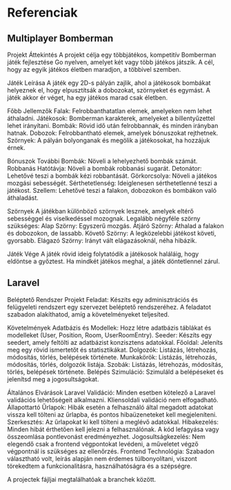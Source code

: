 # Referenciak

## Multiplayer Bomberman
Projekt Áttekintés
A projekt célja egy többjátékos, kompetitív Bomberman játék fejlesztése Go nyelven, amelyet két vagy több játékos játszik. A cél, hogy az egyik játékos életben maradjon, a többivel szemben.

Játék Leírása
A játék egy 2D-s pályán zajlik, ahol a játékosok bombákat helyeznek el, hogy elpusztítsák a dobozokat, szörnyeket és egymást. A játék akkor ér véget, ha egy játékos marad csak életben.

Főbb Jellemzők
Falak: Felrobbanthatatlan elemek, amelyeken nem lehet áthaladni.
Játékosok: Bomberman karakterek, amelyeket a billentyűzettel lehet irányítani.
Bombák: Rövid idő után felrobbannak, és minden irányban hatnak.
Dobozok: Felrobbantható elemek, amelyek bónuszokat rejthetnek.
Szörnyek: A pályán bolyonganak és megölik a játékosokat, ha hozzájuk érnek.

Bónuszok
További Bombák: Növeli a lehelyezhető bombák számát.
Robbanás Hatótávja: Növeli a bombák robbanási sugarát.
Detonátor: Lehetővé teszi a bombák kézi robbantását.
Görkorcsolya: Növeli a játékos mozgási sebességét.
Sérthetetlenség: Ideiglenesen sérthetetlenné teszi a játékost.
Szellem: Lehetővé teszi a falakon, dobozokon és bombákon való áthaladást.

Szörnyek
A játékban különböző szörnyek lesznek, amelyek eltérő sebességgel és viselkedéssel mozognak. Legalább négyféle szörny szükséges:
Alap Szörny: Egyszerű mozgás.
Átjáró Szörny: Áthalad a falakon és dobozokon, de lassabb.
Követő Szörny: A legközelebbi játékost követi, gyorsabb.
Elágazó Szörny: Irányt vált elágazásoknál, néha hibázik.

Játék Vége
A játék rövid ideig folytatódik a játékosok haláláig, hogy eldöntse a győztest. Ha mindkét játékos meghal, a játék döntetlennel zárul.



## Laravel
Beléptető Rendszer Projekt
Feladat: Készíts egy adminisztrációs és felügyeleti rendszert egy szervezet beléptető rendszeréhez. A feladatot szabadon alakíthatod, amíg a követelményeket teljesíted.

Követelmények
Adatbázis és Modellek: Hozz létre adatbázis táblákat és modelleket (User, Position, Room, UserRoomEntry).
Seeder: Készíts egy seedert, amely feltölti az adatbázist konzisztens adatokkal.
Főoldal: Jeleníts meg egy rövid ismertetőt és statisztikákat.
Dolgozók: Listázás, létrehozás, módosítás, törlés, belépések története.
Munkakörök: Listázás, létrehozás, módosítás, törlés, dolgozók listája.
Szobák: Listázás, létrehozás, módosítás, törlés, belépések története.
Belépés Szimuláció: Szimuláld a belépéseket és jelenítsd meg a jogosultságokat.

Általános Elvárások
Laravel Validáció: Minden esetben kötelező a Laravel validációs lehetőségeit alkalmazni. Kliensoldali validáció nem elfogadható.
Állapottartó Űrlapok: Hibák esetén a felhasználó által megadott adatokat vissza kell tölteni az űrlapba, és pontos hibaüzeneteket kell megjeleníteni.
Szerkesztés: Az űrlapokat ki kell tölteni a meglévő adatokkal.
Hibakezelés: Minden hibát érthetően kell jelezni a felhasználónak. A kód lefagyása vagy összeomlása pontlevonást eredményezhet.
Jogosultságkezelés: Nem elegendő csak a frontend végpontokat levédeni, a műveletet végző végpontnál is szükséges az ellenőrzés.
Frontend Technológia: Szabadon választható volt, leírás alapján nem érdemes túlbonyolítani, viszont törekedtem a funkcionalitásra, használhatóságra és a szépségre.


A projectek fájljai megtalálhatóak a branchek között.
